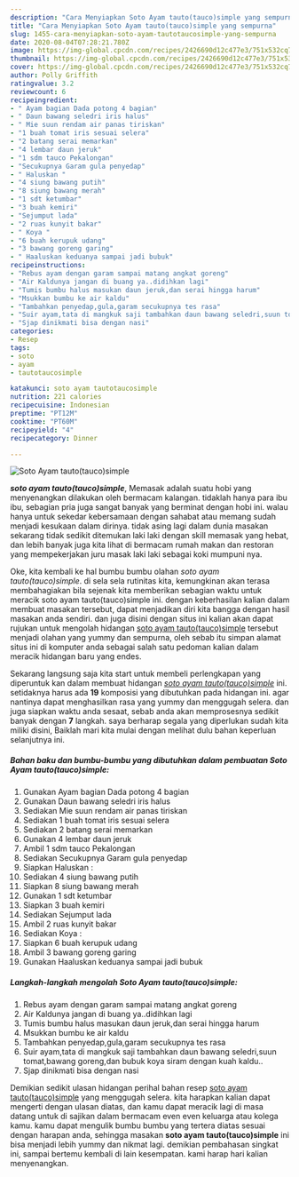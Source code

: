 ```yaml
---
description: "Cara Menyiapkan Soto Ayam tauto(tauco)simple yang sempurna"
title: "Cara Menyiapkan Soto Ayam tauto(tauco)simple yang sempurna"
slug: 1455-cara-menyiapkan-soto-ayam-tautotaucosimple-yang-sempurna
date: 2020-08-04T07:28:21.780Z
image: https://img-global.cpcdn.com/recipes/2426690d12c477e3/751x532cq70/soto-ayam-tautotaucosimple-foto-resep-utama.jpg
thumbnail: https://img-global.cpcdn.com/recipes/2426690d12c477e3/751x532cq70/soto-ayam-tautotaucosimple-foto-resep-utama.jpg
cover: https://img-global.cpcdn.com/recipes/2426690d12c477e3/751x532cq70/soto-ayam-tautotaucosimple-foto-resep-utama.jpg
author: Polly Griffith
ratingvalue: 3.2
reviewcount: 6
recipeingredient:
- " Ayam bagian Dada potong 4 bagian"
- " Daun bawang seledri iris halus"
- " Mie suun rendam air panas tiriskan"
- "1 buah tomat iris sesuai selera"
- "2 batang serai memarkan"
- "4 lembar daun jeruk"
- "1 sdm tauco Pekalongan"
- "Secukupnya Garam gula penyedap"
- " Haluskan "
- "4 siung bawang putih"
- "8 siung bawang merah"
- "1 sdt ketumbar"
- "3 buah kemiri"
- "Sejumput lada"
- "2 ruas kunyit bakar"
- " Koya "
- "6 buah kerupuk udang"
- "3 bawang goreng garing"
- " Haaluskan keduanya sampai jadi bubuk"
recipeinstructions:
- "Rebus ayam dengan garam sampai matang angkat goreng"
- "Air Kaldunya jangan di buang ya..didihkan lagi"
- "Tumis bumbu halus masukan daun jeruk,dan serai hingga harum"
- "Msukkan bumbu ke air kaldu"
- "Tambahkan penyedap,gula,garam secukupnya tes rasa"
- "Suir ayam,tata di mangkuk saji tambahkan daun bawang seledri,suun tomat,bawang goreng,dan bubuk koya siram dengan kuah kaldu.."
- "Sjap dinikmati bisa dengan nasi"
categories:
- Resep
tags:
- soto
- ayam
- tautotaucosimple

katakunci: soto ayam tautotaucosimple 
nutrition: 221 calories
recipecuisine: Indonesian
preptime: "PT12M"
cooktime: "PT60M"
recipeyield: "4"
recipecategory: Dinner

---
```



![Soto Ayam tauto(tauco)simple](https://img-global.cpcdn.com/recipes/2426690d12c477e3/751x532cq70/soto-ayam-tautotaucosimple-foto-resep-utama.jpg)

<b><i>soto ayam tauto(tauco)simple</i></b>, Memasak adalah suatu hobi yang menyenangkan dilakukan oleh bermacam kalangan. tidaklah hanya para ibu ibu, sebagian pria juga sangat banyak yang berminat dengan hobi ini. walau hanya untuk sekedar kebersamaan dengan sahabat atau memang sudah menjadi kesukaan dalam dirinya. tidak asing lagi dalam dunia masakan sekarang tidak sedikit ditemukan laki laki dengan skill memasak yang hebat, dan lebih banyak juga kita lihat di bermacam rumah makan dan restoran yang mempekerjakan juru masak laki laki sebagai koki mumpuni nya.



Oke, kita kembali ke hal bumbu bumbu olahan <i>soto ayam tauto(tauco)simple</i>. di sela sela rutinitas kita, kemungkinan akan terasa membahagiakan bila sejenak kita memberikan sebagian waktu untuk meracik soto ayam tauto(tauco)simple ini. dengan keberhasilan kalian dalam membuat masakan tersebut, dapat menjadikan diri kita bangga dengan hasil masakan anda sendiri. dan juga disini dengan situs ini kalian akan dapat rujukan untuk mengolah hidangan <u>soto ayam tauto(tauco)simple</u> tersebut menjadi olahan yang yummy dan sempurna, oleh sebab itu simpan alamat situs ini di komputer anda sebagai salah satu pedoman kalian dalam meracik hidangan baru yang endes.


Sekarang langsung saja kita start untuk membeli perlengkapan yang diperuntuk kan dalam membuat hidangan <u><i>soto ayam tauto(tauco)simple</i></u> ini. setidaknya harus ada <b>19</b> komposisi yang dibutuhkan pada hidangan ini. agar nantinya dapat menghasilkan rasa yang yummy dan menggugah selera. dan juga siapkan waktu anda sesaat, sebab anda akan memprosesnya sedikit banyak dengan <b>7</b> langkah. saya berharap segala yang diperlukan sudah kita miliki disini, Baiklah mari kita mulai dengan melihat dulu bahan keperluan selanjutnya ini.

<!--inarticleads1-->

##### Bahan baku dan bumbu-bumbu yang dibutuhkan dalam pembuatan Soto Ayam tauto(tauco)simple:

1. Gunakan  Ayam bagian Dada potong 4 bagian
1. Gunakan  Daun bawang seledri iris halus
1. Sediakan  Mie suun rendam air panas tiriskan
1. Sediakan 1 buah tomat iris sesuai selera
1. Sediakan 2 batang serai memarkan
1. Gunakan 4 lembar daun jeruk
1. Ambil 1 sdm tauco Pekalongan
1. Sediakan Secukupnya Garam gula penyedap
1. Siapkan  Haluskan :
1. Sediakan 4 siung bawang putih
1. Siapkan 8 siung bawang merah
1. Gunakan 1 sdt ketumbar
1. Siapkan 3 buah kemiri
1. Sediakan Sejumput lada
1. Ambil 2 ruas kunyit bakar
1. Sediakan  Koya :
1. Siapkan 6 buah kerupuk udang
1. Ambil 3 bawang goreng garing
1. Gunakan  Haaluskan keduanya sampai jadi bubuk




<!--inarticleads2-->

##### Langkah-langkah mengolah Soto Ayam tauto(tauco)simple:

1. Rebus ayam dengan garam sampai matang angkat goreng
1. Air Kaldunya jangan di buang ya..didihkan lagi
1. Tumis bumbu halus masukan daun jeruk,dan serai hingga harum
1. Msukkan bumbu ke air kaldu
1. Tambahkan penyedap,gula,garam secukupnya tes rasa
1. Suir ayam,tata di mangkuk saji tambahkan daun bawang seledri,suun tomat,bawang goreng,dan bubuk koya siram dengan kuah kaldu..
1. Sjap dinikmati bisa dengan nasi




Demikian sedikit ulasan hidangan perihal bahan resep <u>soto ayam tauto(tauco)simple</u> yang menggugah selera. kita harapkan kalian dapat mengerti dengan ulasan diatas, dan kamu dapat meracik lagi di masa datang untuk di sajikan dalam bermacam even even keluarga atau kolega kamu. kamu dapat mengulik bumbu bumbu yang tertera diatas sesuai dengan harapan anda, sehingga masakan <b>soto ayam tauto(tauco)simple</b> ini bisa menjadi lebih yummy dan nikmat lagi. demikian pembahasan singkat ini, sampai bertemu kembali di lain kesempatan. kami harap hari kalian menyenangkan.
